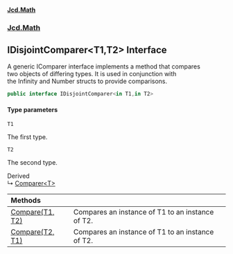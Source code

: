#### [Jcd.Math](index.md 'index')
### [Jcd.Math](Jcd.Math.md 'Jcd.Math')

## IDisjointComparer<T1,T2> Interface

A generic IComparer interface implements a method that compares   
two objects of differing types. It is used in conjunction with  
the Infinity and Number structs to provide comparisons.

```csharp
public interface IDisjointComparer<in T1,in T2>
```
#### Type parameters

<a name='Jcd.Math.IDisjointComparer_T1,T2_.T1'></a>

`T1`

The first type.

<a name='Jcd.Math.IDisjointComparer_T1,T2_.T2'></a>

`T2`

The second type.

Derived  
&#8627; [Comparer&lt;T&gt;](Jcd.Math.Numbers.qNaN.Comparer_T_.md 'Jcd.Math.Numbers.qNaN.Comparer<T>')

| Methods | |
| :--- | :--- |
| [Compare(T1, T2)](Jcd.Math.IDisjointComparer_T1,T2_.Compare(T1,T2).md 'Jcd.Math.IDisjointComparer<T1,T2>.Compare(T1, T2)') | Compares an instance of T1 to an instance of T2. |
| [Compare(T2, T1)](Jcd.Math.IDisjointComparer_T1,T2_.Compare(T2,T1).md 'Jcd.Math.IDisjointComparer<T1,T2>.Compare(T2, T1)') | Compares an instance of T1 to an instance of T2. |
